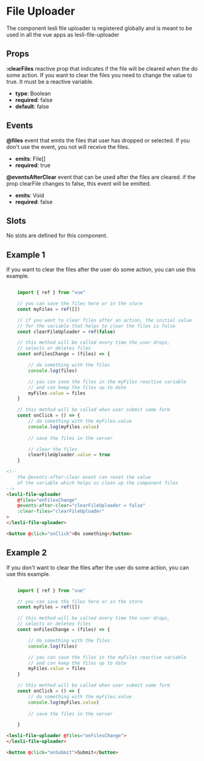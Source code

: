 # File Uploader

The component lesli file uploader is registered globally and is meant to be used in all the vue apps as lesli-file-uploader

## Props

**:clearFiles**
reactive prop that indicates if the file will be cleared when the do some action. If you want to clear the files you need to change the value to true. It must be a reactive variable.
- **type**: Boolean
- **required**: false
- **default**: false

## Events
**@files**
event that emits the files that user has dropped or selected. If you don't use the event, you not will receive the files.
- **emits**: File[]
- **required**: true

**@eventsAfterClear**
event that can be used after the files are cleared. if the prop clearFile changes to false, this event will be emitted.
- **emits**: Void
- **required**: false

## Slots
No slots are defined for this component.

## Example 1

If you want to clear the files after the user do some action, you can use this example.

```javascript

    import { ref } from "vue"

    // you can save the files here or in the store
    const myFiles = ref([])

    // if you want to clear files after an action, the initial value 
    // for the variable that helps to clear the files is false
    const clearFileUploader = ref(false)

    // this method will be called every time the user drops,
    // selects or deletes files 
    const onFilesChange = (files) => {

        // do something with the files
        console.log(files)

        // you can save the files in the myFiles reactive variable 
        // and can keep the files up to date
        myFiles.value = files
    }

    // this method will be called when user submit some form
    const onClick = () => {
        // do something with the myFiles.value
        console.log(myFiles.value)
        
        // save the files in the server

        // clear the files
        clearFileUploader.value = true
    }
```

```html
<!-- 
    the @events-after-clear event can reset the value 
    of the variable which helps us clean up the component files
-->
<lesli-file-uploader 
    @files="onFilesChange"
    @events-after-clear="clearFileUploader = false"
    :clear-files="clearFileUploader"
>
</lesli-file-uploader>

<button @click="onClick">Do something</button>
```

## Example 2

If you don't want to clear the files after the user do some action, you can use this example.

```javascript

    import { ref } from "vue"

    // you can save the files here or in the store
    const myFiles = ref([])

    // this method will be called every time the user drops,
    // selects or deletes files 
    const onFilesChange = (files) => {

        // do something with the files
        console.log(files)

        // you can save the files in the myFiles reactive variable 
        // and can keep the files up to date
        myFiles.value = files
    }

    // this method will be called when user submit some form
    const onClick = () => {
        // do something with the myFiles.value
        console.log(myFiles.value)
        
        // save the files in the server

    }
```

```html
<lesli-file-uploader @files="onFilesChange">
</lesli-file-uploader>

<button @click="onSubmit">Submit</button>

```
